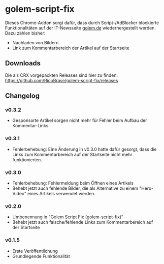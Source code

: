 # golem-script-fix

Dieses Chrome-Addon sorgt dafür, dass durch Script-/AdBlocker blockierte Funktionalitäten auf der IT-Newsseite [golem.de](http://golem.de) wiederhergestellt werden.
Dazu zählen bisher:

- Nachladen von Bildern
- Link zum Kommentarbereich der Artikel auf der Startseite

## Downloads

Die als CRX vorgepackten Releases sind hier zu finden: https://github.com/RicoBrase/golem-script-fix/releases

## Changelog

### v0.3.2

- Gesponsorte Artikel sorgen nicht mehr für Fehler beim Aufbau der Kommentar-Links

### v0.3.1

- Fehlerbehebung: Eine Änderung in v0.3.0 hatte dafür gesorgt, dass die Links zum Kommentarbereich auf der Startseite nicht mehr funktionierten.

### v0.3.0

- Fehlerbehebung: Fehlermeldung beim Öffnen eines Artikels
- Behebt jetzt auch fehlende Bilder, die als Alternative zu einem "Hero-Video" eines Artikels verwendet werden.

### v0.2.0

- Umbenennung in "Golem Script Fix (golem-script-fix)"
- Behebt jetzt auch falsche/fehlende Links zum Kommentarbereich auf der Startseite

### v0.1.5

- Erste Veröffentlichung
- Grundlegende Funktionalität
